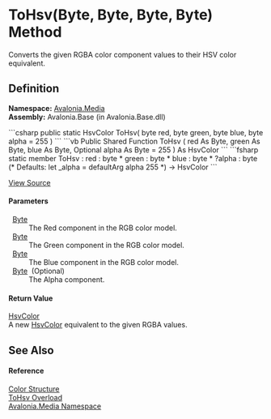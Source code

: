 # ToHsv(Byte, Byte, Byte, Byte) Method


Converts the given RGBA color component values to their HSV color equivalent.



## Definition
**Namespace:** <a href="N_Avalonia_Media">Avalonia.Media</a>  
**Assembly:** Avalonia.Base (in Avalonia.Base.dll)

<Tabs groupId="api-code-preview">
<TabItem value="csharp" label="C#">
```csharp
public static HsvColor ToHsv(
	byte red,
	byte green,
	byte blue,
	byte alpha = 255
)
```
</TabItem>
<TabItem value="vb" label="VB">
```vb
Public Shared Function ToHsv ( 
	red As Byte,
	green As Byte,
	blue As Byte,
	Optional alpha As Byte = 255
) As HsvColor
```
</TabItem>
<TabItem value="fsharp" label="F#">
```fsharp
static member ToHsv : 
        red : byte * 
        green : byte * 
        blue : byte * 
        ?alpha : byte 
(* Defaults:
        let _alpha = defaultArg alpha 255
*)
-> HsvColor 
```
</TabItem>
</Tabs>



<a href="https://github.com/AvaloniaUI/Avalonia/tree/master/src/Avalonia.Base/Media/Color.cs#L614" title="View the source code">View Source</a>



#### Parameters
<dl><dt>  <a href="https://learn.microsoft.com/dotnet/api/system.byte" target="_blank" rel="noopener noreferrer">Byte</a></dt><dd>The Red component in the RGB color model.</dd><dt>  <a href="https://learn.microsoft.com/dotnet/api/system.byte" target="_blank" rel="noopener noreferrer">Byte</a></dt><dd>The Green component in the RGB color model.</dd><dt>  <a href="https://learn.microsoft.com/dotnet/api/system.byte" target="_blank" rel="noopener noreferrer">Byte</a></dt><dd>The Blue component in the RGB color model.</dd><dt>  <a href="https://learn.microsoft.com/dotnet/api/system.byte" target="_blank" rel="noopener noreferrer">Byte</a>  (Optional)</dt><dd>The Alpha component.</dd></dl>

#### Return Value
<a href="T_Avalonia_Media_HsvColor">HsvColor</a>  
A new <a href="T_Avalonia_Media_HsvColor">HsvColor</a> equivalent to the given RGBA values.

## See Also


#### Reference
<a href="T_Avalonia_Media_Color">Color Structure</a>  
<a href="Overload_Avalonia_Media_Color_ToHsv">ToHsv Overload</a>  
<a href="N_Avalonia_Media">Avalonia.Media Namespace</a>  

